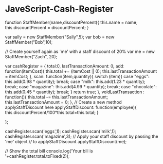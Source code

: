 # JaveScript-Cash-Register
function StaffMember(name,discountPercent){
    this.name = name;
    this.discountPercent = discountPercent;
}

var sally = new StaffMember("Sally",5);
var bob = new StaffMember("Bob",10);

// Create yourself again as 'me' with a staff discount of 20%
var me = new StaffMember("Zach", 20);

var cashRegister = {
    total:0,
    lastTransactionAmount: 0,
    add: function(itemCost){
        this.total += (itemCost || 0);
        this.lastTransactionAmount = itemCost;
    },
    scan: function(item,quantity){
        switch (item){
        case "eggs": this.add(0.98 * quantity); break;
        case "milk": this.add(1.23 * quantity); break;
        case "magazine": this.add(4.99 * quantity); break;
        case "chocolate": this.add(0.45 * quantity); break;
        }
        return true;
    },
    voidLastTransaction : function(){
        this.total -= this.lastTransactionAmount;
        this.lastTransactionAmount = 0;
    },
    // Create a new method applyStaffDiscount here
    applyStaffDiscount: function(employee){
        this.discountPercent/100*this.total=this.total;
    }
    
};

cashRegister.scan('eggs',1);
cashRegister.scan('milk',1);
cashRegister.scan('magazine',3);
// Apply your staff discount by passing the 'me' object 
// to applyStaffDiscount
applyStaffDiscount(me);

// Show the total bill
console.log('Your bill is '+cashRegister.total.toFixed(2));
